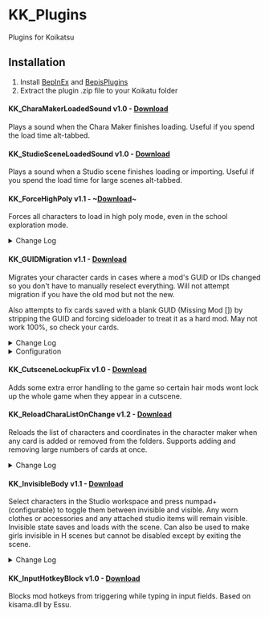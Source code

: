 # KK_Plugins
Plugins for Koikatsu

## Installation
1. Install [BepInEx](https://github.com/BepInEx/BepInEx/releases) and [BepisPlugins](https://github.com/bbepis/BepisPlugins/releases)
2. Extract the plugin .zip file to your Koikatu folder

#### KK_CharaMakerLoadedSound v1.0 - [Download](https://github.com/DeathWeasel1337/KK_Plugins/releases/download/v1/KK_CharaMakerLoadedSound.v1.0.zip)
Plays a sound when the Chara Maker finishes loading. Useful if you spend the load time alt-tabbed.

#### KK_StudioSceneLoadedSound v1.0 - [Download](https://github.com/DeathWeasel1337/KK_Plugins/releases/download/v1/KK_StudioSceneLoadedSound.v1.0.zip)
Plays a sound when a Studio scene finishes loading or importing. Useful if you spend the load time for large scenes alt-tabbed.

#### KK_ForceHighPoly v1.1 - ~[Download](https://github.com/DeathWeasel1337/KK_Plugins/releases/download/v10/KK_ForceHighPoly.v1.1.zip)~
Forces all characters to load in high poly mode, even in the school exploration mode.

<details><summary>Change Log</summary>
  
v1.1 Fixed locking up the game after special H scenes. Added config option to disable high poly mode.
</details>

#### KK_GUIDMigration v1.1 - [Download](https://github.com/DeathWeasel1337/KK_Plugins/releases/download/v9/KK_GUIDMigration.v1.1.zip)
Migrates your character cards in cases where a mod's GUID or IDs changed so you don't have to manually reselect everything. Will not attempt migration if you have the old mod but not the new.

Also attempts to fix cards saved with a blank GUID (Missing Mod []) by stripping the GUID and forcing sideloader to treat it as a hard mod. May not work 100%, so check your cards.

<details><summary>Change Log</summary>
  
v1.1 Added character name for blank GUID messages
</details>
<details><summary>Configuration</summary>
  
Comes preconfigured with a whole bunch of migration info. Unless I stopped maintaining it you shouldn't need to mess with this stuff.  
KK_GUIDMigration.csv is a comma separated file in the form Category,Old GUID,Old ID,New GUID,New ID.  
Category is the internal one used by sideloader, not the numeric category.  
When the category is * only GUID migration will be attempted and whatever you put for Old/New ID will be ignored. Use only in cases where a GUID changed and the IDs stay the same.
</details>

#### KK_CutsceneLockupFix v1.0 - [Download](https://github.com/DeathWeasel1337/KK_Plugins/releases/download/v2/KK_CutsceneLockupFix.v1.0.zip)
Adds some extra error handling to the game so certain hair mods wont lock up the whole game when they appear in a cutscene.

#### KK_ReloadCharaListOnChange v1.2 - [Download](https://github.com/DeathWeasel1337/KK_Plugins/releases/download/v7/KK_ReloadCharaListOnChange.v1.2.zip)
Reloads the list of characters and coordinates in the character maker when any card is added or removed from the folders. Supports adding and removing large numbers of cards at once.

<details><summary>Change Log</summary>
  
v1.1 Fixed new coordinates saved from within the game not being handled correctly  
v1.2 Fixed error when exiting the chara maker
</details>

#### KK_InvisibleBody v1.1 - [Download](https://github.com/DeathWeasel1337/KK_Plugins/releases/download/v7/KK_InvisibleBody.v1.1.zip)
Select characters in the Studio workspace and press numpad+ (configurable) to toggle them between invisible and visible. Any worn clothes or accessories and any attached studio items will remain visible. Invisible state saves and loads with the scene. Can also be used to make girls invisible in H scenes but cannot be disabled except by exiting the scene.

<details><summary>Change Log</summary>
  
v1.1 Fixed studio items becoming visible when they were toggled off in the workspace
</details>

#### KK_InputHotkeyBlock v1.0 - [Download](https://github.com/DeathWeasel1337/KK_Plugins/releases/download/v8/KK_InputHotkeyBlock.v1.0.zip)
Blocks mod hotkeys from triggering while typing in input fields. Based on kisama.dll by Essu.
